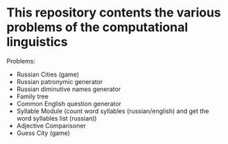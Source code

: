 # This repository contents the various problems of the computational linguistics
Problems:
 - Russian Cities (game)
 - Russian patronymic generator
 - Russian diminutive names generator
 - Family tree
 - Common English question generator
 - Syllable Module (count word syllables (russian/english) and get the word syllables list (russian))
 - Adjective Comparisoner
 - Guess City (game)
